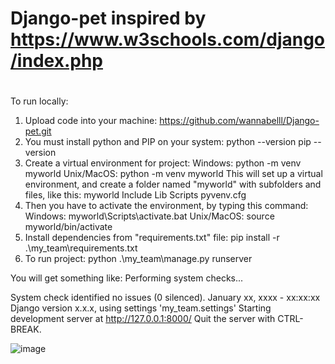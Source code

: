 # Django-pet inspired by https://www.w3schools.com/django/index.php
#
To run locally:
1) Upload code into your machine:
   https://github.com/wannabelll/Django-pet.git
2) You must install python and PIP on your system:
   python --version
   pip --version
3) Create a virtual environment for project:
   Windows:
     python -m venv myworld
   Unix/MacOS:
     python -m venv myworld
This will set up a virtual environment, and create a folder named "myworld" with subfolders and files, like this:
myworld
  Include
  Lib
  Scripts
  pyvenv.cfg
4) Then you have to activate the environment, by typing this command:
  Windows:
    myworld\Scripts\activate.bat 
  Unix/MacOS:
    source myworld/bin/activate
5) Install dependencies from "requirements.txt" file:
    pip install -r .\my_team\requirements.txt 
6) To run project:
   python .\my_team\manage.py runserver

You will get something like:
  Performing system checks...

System check identified no issues (0 silenced).
January xx, xxxx - xx:xx:xx
Django version x.x.x, using settings 'my_team.settings'
Starting development server at http://127.0.0.1:8000/
Quit the server with CTRL-BREAK.

![image](https://github.com/user-attachments/assets/3af4165b-d7ca-441c-a613-1889cc766578)


